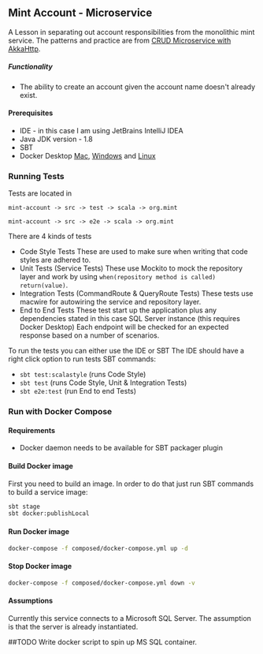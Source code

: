 ## Mint Account - Microservice

A Lesson in separating out account responsibilities from the monolithic mint service.
The patterns and practice are from [CRUD Microservice with AkkaHttp](https://medium.com/se-notes-by-alexey-novakov/crud-microservice-with-akkahttp-c914059bcf9f).

##### Functionality
- The ability to create an account given the account name doesn't already exist.

#### Prerequisites
- IDE - in this case I am using JetBrains IntelliJ IDEA
- Java JDK version - 1.8
- SBT
- Docker Desktop [Mac](https://docs.docker.com/docker-for-mac/install/), [Windows](https://docs.docker.com/docker-for-windows/install/) and [Linux](https://docs.docker.com/engine/install/)

### Running Tests
Tests are located in 

```mint-account -> src -> test -> scala -> org.mint```

```mint-account -> src -> e2e -> scala -> org.mint```

There are 4 kinds of tests
- Code Style Tests
These are used to make sure when writing that code styles are adhered to. 
- Unit Tests (Service Tests)
These use Mockito to mock the repository layer  and work by using ```when(repository method is called) return(value)```.
- Integration Tests (CommandRoute & QueryRoute Tests)
These tests use macwire for autowiring the service and repository layer.  
- End to End Tests
These test start up the application plus any dependencies stated in this case SQL Server instance (this requires Docker Desktop)
Each endpoint will be checked for an expected response based on a number of scenarios.

To run the tests you can either use the IDE or SBT
The IDE should have a right click option to run tests
SBT commands: 
- `sbt test:scalastyle` (runs Code Style)
- `sbt test` (runs Code Style, Unit & Integration Tests)
- `sbt e2e:test` (run End to end Tests)

### Run with Docker Compose

#### Requirements

- Docker daemon needs to be available for SBT packager plugin

#### Build Docker image

First you need to build an image. In order to do that just run SBT commands to build a service image:

```bash
sbt stage
sbt docker:publishLocal
```

#### Run Docker image

```bash
docker-compose -f composed/docker-compose.yml up -d
```

#### Stop Docker image

```bash
docker-compose -f composed/docker-compose.yml down -v
```

#### Assumptions

Currently this service connects to a Microsoft SQL Server. The assumption is that the server is already instantiated.

##TODO
Write docker script to spin up MS SQL container.